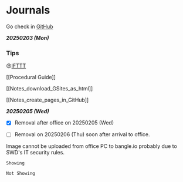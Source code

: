 # Journals

Go check in [GitHub](https://github.com/hkkmwong/hkkmwong/blob/main/Journals.md)

**_20250203 (Mon)_**

### Tips

😍[IFTTT](ifttt.com)

[[Procedural Guide]]

[[Notes_download_GSites_as_html]]

[[Notes_create_pages_in_GitHub]]

**_20250205 (Wed)_**

- [x] Removal after office on 20250205 (Wed)

- [ ] Removal on 20250206 (Thu) soon after arrival to office.

Image cannot be uploaded from office PC to bangle.io probably due to SWD's IT security rules.

`Showing`

`Not Showing`